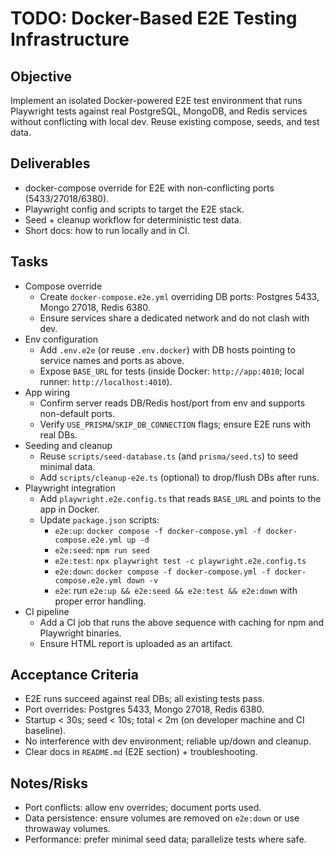 # TODO: Docker-Based E2E Testing Infrastructure

## Objective

Implement an isolated Docker-powered E2E test environment that runs Playwright tests against real PostgreSQL, MongoDB, and Redis services without conflicting with local dev. Reuse existing compose, seeds, and test data.

## Deliverables

- docker-compose override for E2E with non-conflicting ports (5433/27018/6380).
- Playwright config and scripts to target the E2E stack.
- Seed + cleanup workflow for deterministic test data.
- Short docs: how to run locally and in CI.

## Tasks

- Compose override
  - Create `docker-compose.e2e.yml` overriding DB ports: Postgres 5433, Mongo 27018, Redis 6380.
  - Ensure services share a dedicated network and do not clash with dev.
- Env configuration
  - Add `.env.e2e` (or reuse `.env.docker`) with DB hosts pointing to service names and ports as above.
  - Expose `BASE_URL` for tests (inside Docker: `http://app:4010`; local runner: `http://localhost:4010`).
- App wiring
  - Confirm server reads DB/Redis host/port from env and supports non-default ports.
  - Verify `USE_PRISMA`/`SKIP_DB_CONNECTION` flags; ensure E2E runs with real DBs.
- Seeding and cleanup
  - Reuse `scripts/seed-database.ts` (and `prisma/seed.ts`) to seed minimal data.
  - Add `scripts/cleanup-e2e.ts` (optional) to drop/flush DBs after runs.
- Playwright integration
  - Add `playwright.e2e.config.ts` that reads `BASE_URL` and points to the app in Docker.
  - Update `package.json` scripts:
    - `e2e:up`: `docker compose -f docker-compose.yml -f docker-compose.e2e.yml up -d`
    - `e2e:seed`: `npm run seed`
    - `e2e:test`: `npx playwright test -c playwright.e2e.config.ts`
    - `e2e:down`: `docker compose -f docker-compose.yml -f docker-compose.e2e.yml down -v`
    - `e2e`: run `e2e:up && e2e:seed && e2e:test && e2e:down` with proper error handling.
- CI pipeline
  - Add a CI job that runs the above sequence with caching for npm and Playwright binaries.
  - Ensure HTML report is uploaded as an artifact.

## Acceptance Criteria

- E2E runs succeed against real DBs; all existing tests pass.
- Port overrides: Postgres 5433, Mongo 27018, Redis 6380.
- Startup < 30s; seed < 10s; total < 2m (on developer machine and CI baseline).
- No interference with dev environment; reliable up/down and cleanup.
- Clear docs in `README.md` (E2E section) + troubleshooting.

## Notes/Risks

- Port conflicts: allow env overrides; document ports used.
- Data persistence: ensure volumes are removed on `e2e:down` or use throwaway volumes.
- Performance: prefer minimal seed data; parallelize tests where safe.
